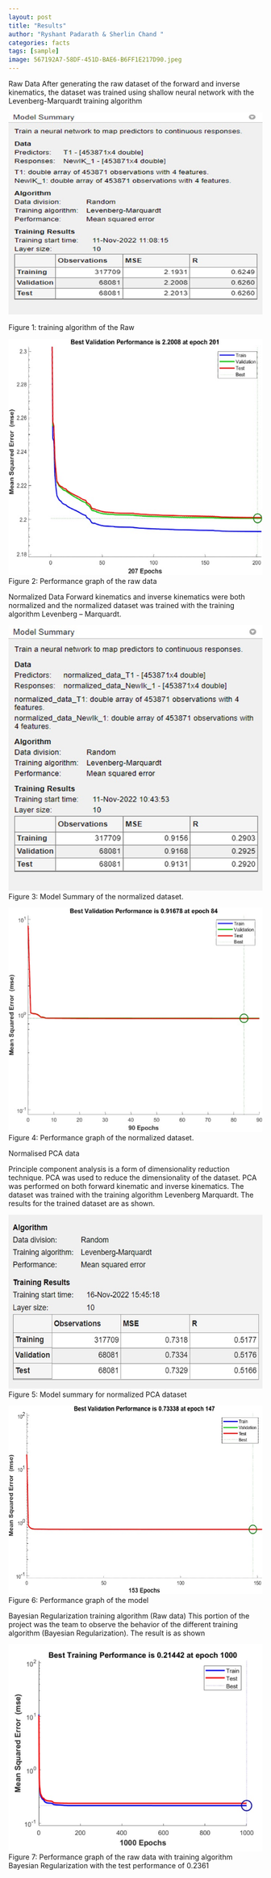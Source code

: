 ```yaml
---
layout: post
title: "Results"
author: "Ryshant Padarath & Sherlin Chand "
categories: facts
tags: [sample]
image: 567192A7-58DF-451D-BAE6-B6FF1E217D90.jpeg
---
```

Raw Data
After generating the raw dataset of the forward and inverse kinematics, the dataset was trained using shallow neural network with the Levenberg-Marquardt training algorithm


![This is an image](/assets/img/figure1.jpeg)

Figure 1: training algorithm of the Raw

![This is an image](/assets/img/figure2.jpeg)
Figure 2: Performance graph of the raw data

Normalized Data 
Forward kinematics and inverse kinematics were both normalized and the normalized dataset was trained with the training algorithm Levenberg – Marquardt. 

![This is an image](/assets/img/figure3.jpeg)
Figure 3: Model Summary of the normalized dataset.

![This is an image](assets/img/figure4.jpeg)
Figure 4: Performance graph of the normalized dataset.

Normalised PCA data 

Principle component analysis is a form of dimensionality reduction technique. PCA was used to reduce the dimensionality of the dataset. PCA was performed on both forward kinematic and inverse kinematics. The dataset was trained with the training algorithm Levenberg Marquardt. The results for the trained dataset are as shown. 

![This is an image](/assets/img/figure5.jpeg)
Figure 5: Model summary for normalized PCA dataset


![This is an image](/assets/img/Image6.jpeg)
Figure 6: Performance graph of the model

Bayesian Regularization training algorithm (Raw data)
This portion of the project was the team to observe the behavior of the different training algorithm (Bayesian Regularization). The result is as shown 

![This is an image](/assets/img/Image7.jpeg)
Figure 7: Performance graph of the raw data with training algorithm Bayesian Regularization with the test performance of 0.2361

